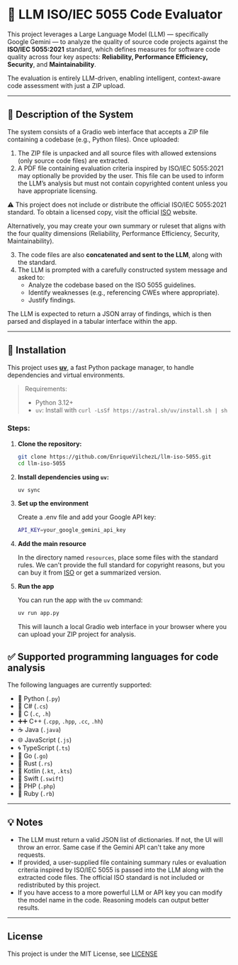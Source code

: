 # 🧠 LLM ISO/IEC 5055 Code Evaluator

This project leverages a Large Language Model (LLM) — specifically Google Gemini — to analyze the quality of source code projects against the **ISO/IEC 5055:2021** standard, which defines measures for software code quality across four key aspects: **Reliability, Performance Efficiency, Security**, and **Maintainability**.

The evaluation is entirely LLM-driven, enabling intelligent, context-aware code assessment with just a ZIP upload.

---

## 📖 Description of the System

The system consists of a Gradio web interface that accepts a ZIP file containing a codebase (e.g., Python files). Once uploaded:

1. The ZIP file is unpacked and all source files with allowed extensions (only source code files) are extracted.
2.	A PDF file containing evaluation criteria inspired by ISO/IEC 5055:2021 may optionally be provided by the user. This file can be used to inform the LLM’s analysis but must not contain copyrighted content unless you have appropriate licensing.

⚠️ This project does not include or distribute the official ISO/IEC 5055:2021 standard. To obtain a licensed copy, visit the official [ISO](https://www.iso.org/obp/ui/en/#iso:std:iso-iec:5055:ed-1:v1:en) website.

Alternatively, you may create your own summary or ruleset that aligns with the four quality dimensions (Reliability, Performance Efficiency, Security, Maintainability).

3. The code files are also **concatenated and sent to the LLM**, along with the standard.
4. The LLM is prompted with a carefully constructed system message and asked to:
   - Analyze the codebase based on the ISO 5055 guidelines.
   - Identify weaknesses (e.g., referencing CWEs where appropriate).
   - Justify findings.

The LLM is expected to return a JSON array of findings, which is then parsed and displayed in a tabular interface within the app.

---

## 🚀 Installation

This project uses **[uv](https://github.com/astral-sh/uv)**, a fast Python package manager, to handle dependencies and virtual environments.

> Requirements:
> - Python 3.12+
> - `uv`: Install with `curl -LsSf https://astral.sh/uv/install.sh | sh`

### Steps:

1. **Clone the repository:**

   ```bash
   git clone https://github.com/EnriqueVilchezL/llm-iso-5055.git
   cd llm-iso-5055
   ```

2. **Install dependencies using `uv`:**

   ```bash
   uv sync
   ```

3. **Set up the environment**

    Create a .env file and add your Google API key:

    ```bash
    API_KEY=your_google_gemini_api_key
    ```

4. **Add the main resource**

    In the directory named `resources`, place some files with the standard rules. We can't provide the full standard for copyright reasons, but you can buy it from [ISO](https://www.iso.org/obp/ui/en/#iso:std:iso-iec:5055:ed-1:v1:en) or get a summarized version.


5. **Run the app**

    You can run the app with the `uv` command:
    ```bash
    uv run app.py
    ```
    This will launch a local Gradio web interface in your browser where you can upload your ZIP project for analysis.

## ✅ Supported programming languages for code analysis

The following languages are currently supported:

- 🐍 Python (`.py`)
- 💠 C# (`.cs`)
- 🔧 C (`.c`, `.h`)
- ➕➕ C++ (`.cpp`, `.hpp`, `.cc`, `.hh`)
- ☕ Java (`.java`)
- 🌐 JavaScript (`.js`)
- 🌀 TypeScript (`.ts`)
- 🐹 Go (`.go`)
- 🦀 Rust (`.rs`)
- 🧬 Kotlin (`.kt`, `.kts`)
- 🍏 Swift (`.swift`)
- 🐘 PHP (`.php`)
- 💎 Ruby (`.rb`)

---

## 💡 Notes
- The LLM must return a valid JSON list of dictionaries. If not, the UI will throw an error. Same case if the Gemini API can't take any more requests.
- If provided, a user-supplied file containing summary rules or evaluation criteria inspired by ISO/IEC 5055 is passed into the LLM along with the extracted code files. The official ISO standard is not included or redistributed by this project.
- If you have access to a more powerful LLM or API key you can modify the model name in the code. Reasoning models can output better results.

---

## License

This project is under the MIT License, see [LICENSE](LICENSE)